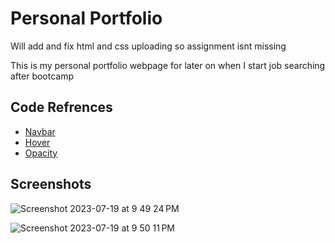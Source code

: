 # Personal Portfolio
Will add and fix html and css uploading so assignment isnt missing

This is my personal portfolio webpage for later on when 
I start job searching after bootcamp

## Code Refrences

 - [Navbar](https://www.w3schools.com/css/css_navbar_horizontal.asp)
 - [Hover](https://www.w3schools.com/css/css_pseudo_classes.asp)
 - [Opacity](https://www.w3schools.com/css/css_image_transparency.asp)

 ## Screenshots 
 
![Screenshot 2023-07-19 at 9 49 24 PM](https://github.com/Lammyy5/HW2/assets/134532816/169c87bc-259a-4eff-b102-da2817a73323)

![Screenshot 2023-07-19 at 9 50 11 PM](https://github.com/Lammyy5/HW2/assets/134532816/2b26eeb6-74c0-4e03-b7e6-a2ed8e0cc181)



